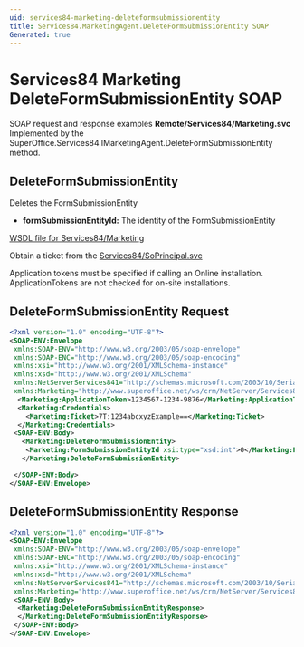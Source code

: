 ```yaml
---
uid: services84-marketing-deleteformsubmissionentity
title: Services84.MarketingAgent.DeleteFormSubmissionEntity SOAP
Generated: true
---
```


# Services84 Marketing DeleteFormSubmissionEntity SOAP

SOAP request and response examples **Remote/Services84/Marketing.svc**
Implemented by the <see cref="M:SuperOffice.Services84.IMarketingAgent.DeleteFormSubmissionEntity">SuperOffice.Services84.IMarketingAgent.DeleteFormSubmissionEntity</see> method.

## DeleteFormSubmissionEntity

Deletes the FormSubmissionEntity

* **formSubmissionEntityId:** The identity of the FormSubmissionEntity



[WSDL file for Services84/Marketing](../Services84-Marketing.md)

Obtain a ticket from the [Services84/SoPrincipal.svc](../SoPrincipal/SoPrincipal.md)

Application tokens must be specified if calling an Online installation. ApplicationTokens are not checked for on-site installations.

## DeleteFormSubmissionEntity Request

```xml
<?xml version="1.0" encoding="UTF-8"?>
<SOAP-ENV:Envelope
 xmlns:SOAP-ENV="http://www.w3.org/2003/05/soap-envelope"
 xmlns:SOAP-ENC="http://www.w3.org/2003/05/soap-encoding"
 xmlns:xsi="http://www.w3.org/2001/XMLSchema-instance"
 xmlns:xsd="http://www.w3.org/2001/XMLSchema"
 xmlns:NetServerServices841="http://schemas.microsoft.com/2003/10/Serialization/"
 xmlns:Marketing="http://www.superoffice.net/ws/crm/NetServer/Services84">
  <Marketing:ApplicationToken>1234567-1234-9876</Marketing:ApplicationToken>
  <Marketing:Credentials>
    <Marketing:Ticket>7T:1234abcxyzExample==</Marketing:Ticket>
  </Marketing:Credentials>
 <SOAP-ENV:Body>
   <Marketing:DeleteFormSubmissionEntity>
    <Marketing:FormSubmissionEntityId xsi:type="xsd:int">0</Marketing:FormSubmissionEntityId>
   </Marketing:DeleteFormSubmissionEntity>

 </SOAP-ENV:Body>
</SOAP-ENV:Envelope>

```


## DeleteFormSubmissionEntity Response

```xml
<?xml version="1.0" encoding="UTF-8"?>
<SOAP-ENV:Envelope
 xmlns:SOAP-ENV="http://www.w3.org/2003/05/soap-envelope"
 xmlns:SOAP-ENC="http://www.w3.org/2003/05/soap-encoding"
 xmlns:xsi="http://www.w3.org/2001/XMLSchema-instance"
 xmlns:xsd="http://www.w3.org/2001/XMLSchema"
 xmlns:NetServerServices841="http://schemas.microsoft.com/2003/10/Serialization/"
 xmlns:Marketing="http://www.superoffice.net/ws/crm/NetServer/Services84">
 <SOAP-ENV:Body>
  <Marketing:DeleteFormSubmissionEntityResponse>
  </Marketing:DeleteFormSubmissionEntityResponse>
 </SOAP-ENV:Body>
</SOAP-ENV:Envelope>

```

